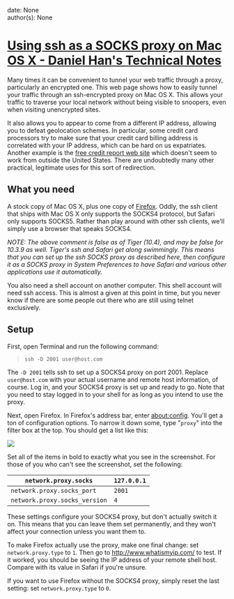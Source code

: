 
date: None  
author(s): None  

# [Using ssh as a SOCKS proxy on Mac OS X - Daniel Han's Technical Notes](https://sites.google.com/site/xiangyangsite/home/technical-tips/os-x-tips/using-ssh-as-a-socks-proxy-on-mac-os-x)

Many times it can be convenient to tunnel your web traffic through a proxy, particularly an encrypted one. This web page shows how to easily tunnel your traffic through an ssh-encrypted proxy on Mac OS X. This allows your traffic to traverse your local network without being visible to snoopers, even when visiting unencrypted sites.

It also allows you to appear to come from a different IP address, allowing you to defeat geolocation schemes. In particular, some credit card processors try to make sure that your credit card billing address is correlated with your IP address, which can be hard on us expatriates. Another example is the [free credit report web site](https://www.annualcreditreport.com/) which doesn't seem to work from outside the United States. There are undoubtedly many other practical, legitimate uses for this sort of redirection.

## What you need

A stock copy of Mac OS X, plus one copy of [Firefox](http://www.mozilla.org/products/firefox/). Oddly, the ssh client that ships with Mac OS X only supports the SOCKS4 protocol, but Safari only supports SOCKS5. Rather than play around with other ssh clients, we'll simply use a browser that speaks SOCKS4.

 _NOTE: The above comment is false as of Tiger (10.4), and may be false for 10.3.9 as well. Tiger's ssh and Safari get along swimmingly. This means that you can set up the ssh SOCKS proxy as described here, then configure it as a SOCKS proxy in System Preferences to have Safari and various other applications use it automatically._

You also need a shell account on another computer. This shell account will need ssh access. This is almost a given at this point in time, but you never know if there are some people out there who are still using telnet exclusively.

## Setup

First, open Terminal and run the following command:

> `ssh -D 2001 user@host.com`

The `-D 2001` tells ssh to set up a SOCKS4 proxy on port 2001. Replace `user@host.com` with your actual username and remote host information, of course. Log in, and your SOCKS4 proxy is set up and ready to go. Note that you need to stay logged in to your shell for as long as you intend to use the proxy.

Next, open Firefox. In Firefox's address bar, enter [about:config](javascript:void\(0\);). You'll get a ton of configuration options. To narrow it down some, type "`proxy`" into the filter box at the top. You should get a list like this:

![](https://mikeash.com/ff_proxy_config.png)

Set all of the items in bold to exactly what you see in the screenshot. For those of you who can't see the screenshot, set the following:

`network.proxy.socks`| `127.0.0.1`  
---|---  
`network.proxy.socks_port`| `2001`  
`network.proxy.socks_version`| `4`  
  
These settings configure your SOCKS4 proxy, but don't actually switch it on. This means that you can leave them set permanently, and they won't affect your connection unless you want them to.

To make Firefox actually use the proxy, make one final change: set `network.proxy.type` to `1`. Then go to <http://www.whatismyip.com/> to test. If it worked, you should be seeing the IP address of your remote shell host. Compare with its value in Safari if you're unsure.

If you want to use Firefox without the SOCKS4 proxy, simply reset the last setting: set `network.proxy.type` to `0`.

